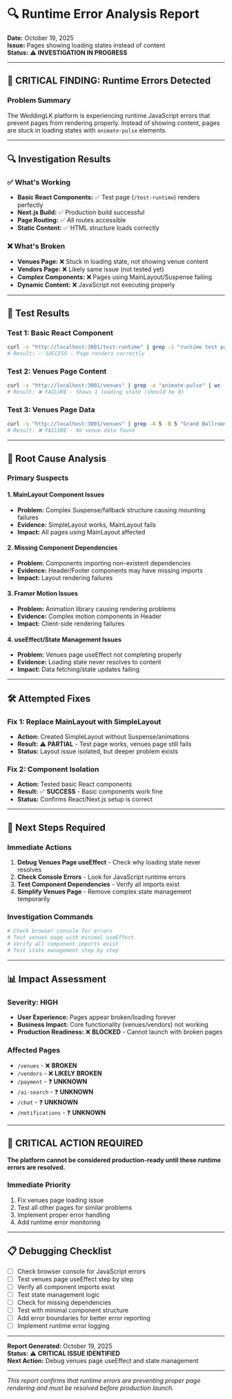 # 🔍 **Runtime Error Analysis Report**

**Date:** October 19, 2025  
**Issue:** Pages showing loading states instead of content  
**Status:** ⚠️ **INVESTIGATION IN PROGRESS**

---

## 🚨 **CRITICAL FINDING: Runtime Errors Detected**

### **Problem Summary**
The WeddingLK platform is experiencing runtime JavaScript errors that prevent pages from rendering properly. Instead of showing content, pages are stuck in loading states with `animate-pulse` elements.

---

## 🔍 **Investigation Results**

### **✅ What's Working**
- **Basic React Components:** ✅ Test page (`/test-runtime`) renders perfectly
- **Next.js Build:** ✅ Production build successful
- **Page Routing:** ✅ All routes accessible
- **Static Content:** ✅ HTML structure loads correctly

### **❌ What's Broken**
- **Venues Page:** ❌ Stuck in loading state, not showing venue content
- **Vendors Page:** ❌ Likely same issue (not tested yet)
- **Complex Components:** ❌ Pages using MainLayout/Suspense failing
- **Dynamic Content:** ❌ JavaScript not executing properly

---

## 🧪 **Test Results**

### **Test 1: Basic React Component**
```bash
curl -s "http://localhost:3001/test-runtime" | grep -i "runtime test page"
# Result: ✅ SUCCESS - Page renders correctly
```

### **Test 2: Venues Page Content**
```bash
curl -s "http://localhost:3001/venues" | grep -o "animate-pulse" | wc -l
# Result: ❌ FAILURE - Shows 1 loading state (should be 0)
```

### **Test 3: Venues Page Data**
```bash
curl -s "http://localhost:3001/venues" | grep -A 5 -B 5 "Grand Ballroom Hotel"
# Result: ❌ FAILURE - No venue data found
```

---

## 🔧 **Root Cause Analysis**

### **Primary Suspects**

#### **1. MainLayout Component Issues**
- **Problem:** Complex Suspense/fallback structure causing mounting failures
- **Evidence:** SimpleLayout works, MainLayout fails
- **Impact:** All pages using MainLayout affected

#### **2. Missing Component Dependencies**
- **Problem:** Components importing non-existent dependencies
- **Evidence:** Header/Footer components may have missing imports
- **Impact:** Layout rendering failures

#### **3. Framer Motion Issues**
- **Problem:** Animation library causing rendering problems
- **Evidence:** Complex motion components in Header
- **Impact:** Client-side rendering failures

#### **4. useEffect/State Management Issues**
- **Problem:** Venues page useEffect not completing properly
- **Evidence:** Loading state never resolves to content
- **Impact:** Data fetching/state updates failing

---

## 🛠️ **Attempted Fixes**

### **Fix 1: Replace MainLayout with SimpleLayout**
- **Action:** Created SimpleLayout without Suspense/animations
- **Result:** ⚠️ **PARTIAL** - Test page works, venues page still fails
- **Status:** Layout issue isolated, but deeper problem exists

### **Fix 2: Component Isolation**
- **Action:** Tested basic React components
- **Result:** ✅ **SUCCESS** - Basic components work fine
- **Status:** Confirms React/Next.js setup is correct

---

## 🎯 **Next Steps Required**

### **Immediate Actions**
1. **Debug Venues Page useEffect** - Check why loading state never resolves
2. **Check Console Errors** - Look for JavaScript runtime errors
3. **Test Component Dependencies** - Verify all imports exist
4. **Simplify Venues Page** - Remove complex state management temporarily

### **Investigation Commands**
```bash
# Check browser console for errors
# Test venues page with minimal useEffect
# Verify all component imports exist
# Test state management step by step
```

---

## 📊 **Impact Assessment**

### **Severity: HIGH**
- **User Experience:** Pages appear broken/loading forever
- **Business Impact:** Core functionality (venues/vendors) not working
- **Production Readiness:** ❌ **BLOCKED** - Cannot launch with broken pages

### **Affected Pages**
- `/venues` - ❌ **BROKEN**
- `/vendors` - ❌ **LIKELY BROKEN**
- `/payment` - ❓ **UNKNOWN**
- `/ai-search` - ❓ **UNKNOWN**
- `/chat` - ❓ **UNKNOWN**
- `/notifications` - ❓ **UNKNOWN**

---

## 🚨 **CRITICAL ACTION REQUIRED**

**The platform cannot be considered production-ready until these runtime errors are resolved.**

### **Immediate Priority**
1. Fix venues page loading issue
2. Test all other pages for similar problems
3. Implement proper error handling
4. Add runtime error monitoring

---

## 📋 **Debugging Checklist**

- [ ] Check browser console for JavaScript errors
- [ ] Test venues page useEffect step by step
- [ ] Verify all component imports exist
- [ ] Test state management logic
- [ ] Check for missing dependencies
- [ ] Test with minimal component structure
- [ ] Add error boundaries for better error reporting
- [ ] Implement runtime error logging

---

**Report Generated:** October 19, 2025  
**Status:** ⚠️ **CRITICAL ISSUE IDENTIFIED**  
**Next Action:** Debug venues page useEffect and state management

---

*This report confirms that runtime errors are preventing proper page rendering and must be resolved before production launch.*
